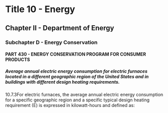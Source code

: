 
# Title 10 - Energy
## Chapter II - Department of Energy
### Subchapter D - Energy Conservation
#### PART 430 - ENERGY CONSERVATION PROGRAM FOR CONSUMER PRODUCTS
##### Average annual electric energy consumption for electric furnaces located in a different geographic region of the United States and in buildings with different design heating requirements.

10.7.3For electric furnaces, the average annual electric energy consumption for a specific geographic region and a specific typical design heating requirement (E) is expressed in kilowatt-hours and defined as:
